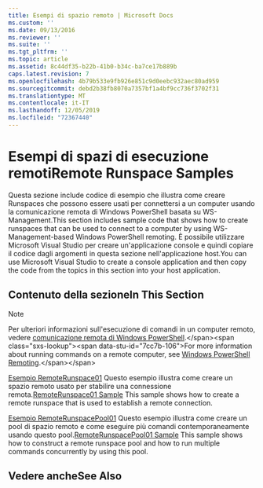 ```yaml
---
title: Esempi di spazio remoto | Microsoft Docs
ms.custom: ''
ms.date: 09/13/2016
ms.reviewer: ''
ms.suite: ''
ms.tgt_pltfrm: ''
ms.topic: article
ms.assetid: 8c44df35-b22b-41b0-b34c-ba7ce17b889b
caps.latest.revision: 7
ms.openlocfilehash: 4b79b533e9fb926e851c9d0eebc932aec80ad959
ms.sourcegitcommit: debd2b38fb8070a7357bf1a4bf9cc736f3702f31
ms.translationtype: MT
ms.contentlocale: it-IT
ms.lasthandoff: 12/05/2019
ms.locfileid: "72367440"
---
```

# <a name="remote-runspace-samples"></a><span data-ttu-id="7cc7b-102">Esempi di spazi di esecuzione remoti</span><span class="sxs-lookup"><span data-stu-id="7cc7b-102">Remote Runspace Samples</span></span>

<span data-ttu-id="7cc7b-103">Questa sezione include codice di esempio che illustra come creare Runspaces che possono essere usati per connettersi a un computer usando la comunicazione remota di Windows PowerShell basata su WS-Management.</span><span class="sxs-lookup"><span data-stu-id="7cc7b-103">This section includes sample code that shows how to create runspaces that can be used to connect to a computer by using WS-Management-based Windows PowerShell remoting.</span></span> <span data-ttu-id="7cc7b-104">È possibile utilizzare Microsoft Visual Studio per creare un'applicazione console e quindi copiare il codice dagli argomenti in questa sezione nell'applicazione host.</span><span class="sxs-lookup"><span data-stu-id="7cc7b-104">You can use Microsoft Visual Studio to create a console application and then copy the code from the topics in this section into your host application.</span></span>

## <a name="in-this-section"></a><span data-ttu-id="7cc7b-105">Contenuto della sezione</span><span class="sxs-lookup"><span data-stu-id="7cc7b-105">In This Section</span></span>

> [!NOTE]
> <span data-ttu-id="7cc7b-106">Per ulteriori informazioni sull'esecuzione di comandi in un computer remoto, vedere [comunicazione remota di Windows PowerShell](https://msdn.microsoft.com/en-us/library/ee706563(v=vs.85).aspx).</span><span class="sxs-lookup"><span data-stu-id="7cc7b-106">For more information about running commands on a remote computer, see [Windows PowerShell Remoting](https://msdn.microsoft.com/en-us/library/ee706563(v=vs.85).aspx).</span></span>

 <span data-ttu-id="7cc7b-107">[Esempio RemoteRunspace01](./remoterunspace01-sample.md) Questo esempio illustra come creare un spazio remoto usato per stabilire una connessione remota.</span><span class="sxs-lookup"><span data-stu-id="7cc7b-107">[RemoteRunspace01 Sample](./remoterunspace01-sample.md) This sample shows how to create a remote runspace that is used to establish a remote connection.</span></span>

 <span data-ttu-id="7cc7b-108">[Esempio RemoteRunspacePool01](./remoterunspacepool01-sample.md) Questo esempio illustra come creare un pool di spazio remoto e come eseguire più comandi contemporaneamente usando questo pool.</span><span class="sxs-lookup"><span data-stu-id="7cc7b-108">[RemoteRunspacePool01 Sample](./remoterunspacepool01-sample.md) This sample shows how to construct a remote runspace pool and how to run multiple commands concurrently by using this pool.</span></span>

## <a name="see-also"></a><span data-ttu-id="7cc7b-109">Vedere anche</span><span class="sxs-lookup"><span data-stu-id="7cc7b-109">See Also</span></span>
